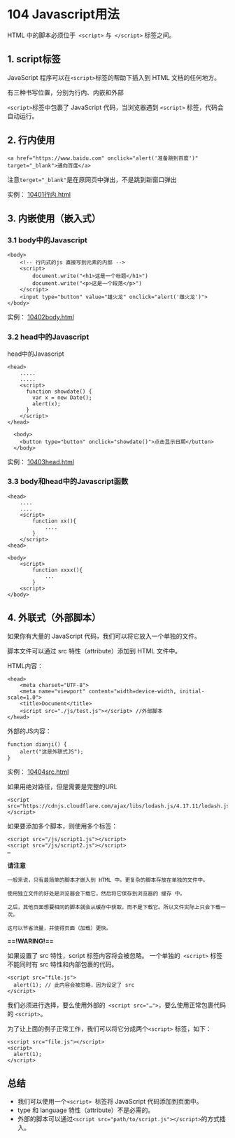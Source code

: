 # 104 Javascript用法

HTML 中的脚本必须位于` <script>` 与` </script>` 标签之间。

## 1. script标签

JavaScript 程序可以在` <script> `标签的帮助下插入到 HTML 文档的任何地方。

有三种书写位置，分别为行内、内嵌和外部

`<script>`标签中包裹了 JavaScript 代码，当浏览器遇到 `<script>` 标签，代码会自动运行。



## 2. 行内使用

```
<a href="https://www.baidu.com" onclick="alert('准备跳到百度')" target="_blank">通向百度</a>
```

注意`terget="_blank"`是在原网页中弹出，不是跳到新窗口弹出

实例：  [10401行内.html](10401行内.html) 



## 3. 内嵌使用（嵌入式）

### 3.1 body中的Javascript

```
<body>
    <!-- 行内式的js 直接写到元素的内部 -->
    <script>
        document.write("<h1>这是一个标题</h1>")
        document.write("<p>这是一个段落</p>")
    </script>
    <input type="button" value="雄火龙" onclick="alert('雌火龙')">
</body>
```

实例： [10402body.html](10402body.html) 



### 3.2 head中的Javascript

head中的Javascript

```
<head>
	.....
	.....
	<script>
      function showdate() {
        var x = new Date();
        alert(x);
      }
    </script>
</head>

  <body>
    <button type="button" onclick="showdate()">点击显示日期</button>
  </body>
```

实例： [10403head.html](10403head.html) 



### 3.3 body和head中的Javascript函数

```
<head>
	....
	....
	<script>
		function xx(){
			....
		}
	</script>
<head>
```



```
<body>
	<script>
		function xxxx(){
			...
		}
	<script>
</body>
```



## 4. 外联式（外部脚本）

如果你有大量的 JavaScript 代码，我们可以将它放入一个单独的文件。

脚本文件可以通过 src 特性（attribute）添加到 HTML 文件中。

HTML内容：

```
<head>
    <meta charset="UTF-8">
    <meta name="viewport" content="width=device-width, initial-scale=1.0">
    <title>Document</title>
    <script src="./js/test.js"></script> //外部脚本
</head>
```

外部的JS内容：

```
function dianji() {
    alert("这是外联式JS");
}
```

实例： [10404src.html](10404src.html) 



如果用绝对路径，但是需要是完整的URL

```
<script src="https://cdnjs.cloudflare.com/ajax/libs/lodash.js/4.17.11/lodash.js"></script>
```



如果要添加多个脚本，则使用多个标签：

```
<script src="/js/script1.js"></script>
<script src="/js/script2.js"></script>
…
```



**请注意**

```
一般来说，只有最简单的脚本才嵌入到 HTML 中。更复杂的脚本存放在单独的文件中。

使用独立文件的好处是浏览器会下载它，然后将它保存到浏览器的 缓存 中。

之后，其他页面想要相同的脚本就会从缓存中获取，而不是下载它。所以文件实际上只会下载一次。

这可以节省流量，并使得页面（加载）更快。
```





**==!WARING!==**

如果设置了 src 特性，script 标签内容将会被忽略。
一个单独的` <script>` 标签不能同时有 src 特性和内部包裹的代码。

```
<script src="file.js">
  alert(1); // 此内容会被忽略，因为设定了 src
</script>
```

我们必须进行选择，要么使用外部的` <script src="…">`，要么使用正常包裹代码的 `<script>`。

为了让上面的例子正常工作，我们可以将它分成两个`<script>` 标签，如下：

```
<script src="file.js"></script>
<script>
  alert(1);
</script>
```



## 总结

* 我们可以使用一个`<script> `标签将 JavaScript 代码添加到页面中。
* type 和 language 特性（attribute）不是必需的。
* 外部的脚本可以通过`<script src="path/to/script.js"></script>`的方式插入。

